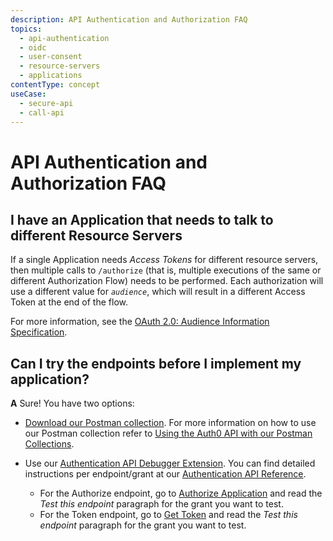 ```yaml
---
description: API Authentication and Authorization FAQ
topics:
  - api-authentication
  - oidc
  - user-consent
  - resource-servers
  - applications
contentType: concept
useCase:
  - secure-api
  - call-api
---
```


# API Authentication and Authorization FAQ

## I have an Application that needs to talk to different Resource Servers

If a single Application needs <dfn data-key="access-token">Access Tokens</dfn> for different resource servers, then multiple calls to `/authorize` (that is, multiple executions of the same or different Authorization Flow) needs to be performed. Each authorization will use a different value for <dfn data-key="audience">`audience`</dfn>, which will result in a different Access Token at the end of the flow.

For more information, see the [OAuth 2.0: Audience Information Specification](https://tools.ietf.org/html/draft-tschofenig-oauth-audience-00#section-3).

## Can I try the endpoints before I implement my application?

**A** Sure! You have two options:
- [Download our Postman collection](https://app.getpostman.com/run-collection/2a9bc47495ab00cda178). For more information on how to use our Postman collection refer to [Using the Auth0 API with our Postman Collections](/api/postman).

- Use our [Authentication API Debugger Extension](/extensions/authentication-api-debugger). You can find detailed instructions per endpoint/grant at our [Authentication API Reference](/api/authentication).
  - For the Authorize endpoint, go to [Authorize Application](/api/authentication#authorize-application) and read the _Test this endpoint_ paragraph for the grant you want to test.
  - For the Token endpoint, go to [Get Token](/api/authentication#get-token) and read the _Test this endpoint_ paragraph for the grant you want to test.
